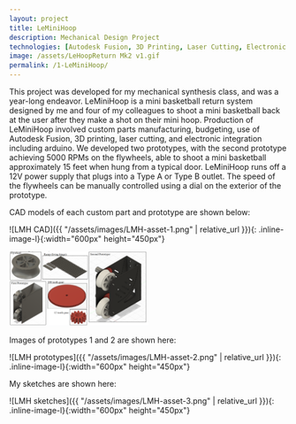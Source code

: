 ```yaml
---
layout: project
title: LeMiniHoop
description: Mechanical Design Project
technologies: [Autodesk Fusion, 3D Printing, Laser Cutting, Electronic Integration]
image: /assets/LeHoopReturn Mk2 v1.gif
permalink: /1-LeMiniHoop/
---
```


This project was developed for my mechanical synthesis class, and was a year-long endeavor. LeMiniHoop is a mini basketball return system designed by me and four of my colleagues to shoot a mini basketball back at the user after they make a shot on their mini hoop. Production of LeMiniHoop involved custom parts manufacturing, budgeting, use of Autodesk Fusion, 3D printing, laser cutting, and electronic integration including arduino. We developed two prototypes, with the second prototype achieving 5000 RPMs on the flywheels, able to shoot a mini basketball approximately 15 feet when hung from a typical door. LeMiniHoop runs off a 12V power supply that plugs into a Type A or Type B outlet.  The speed of the flywheels can be manually controlled using a dial on the exterior of the prototype.

CAD models of each custom part and prototype are shown below:

<!-- <img src="assetz/LMH-asset-1.png" alt="LMH CAD"> -->
<!-- ![Headshot]({{ "/assets/images/LMH-asset-1.png" | relative_url }}) -->
![LMH CAD]({{ "/assets/images/LMH-asset-1.png" | relative_url }}){: .inline-image-l}{:width="600px" height="450px"}

<img src="assetz/LMH-asset-1.png" width="50%" height="auto">


Images of prototypes 1 and 2 are shown here:

<!-- <img src="assetz/LMH-asset-2.png" alt="LMH images"> -->
![LMH prototypes]({{ "/assets/images/LMH-asset-2.png" | relative_url }}){: .inline-image-l}{:width="600px" height="450px"}

My sketches are shown here:

<!-- <img src="assetz/LMH-asset-3.png" alt="LMH sketches"> -->
![LMH sketches]({{ "/assets/images/LMH-asset-3.png" | relative_url }}){: .inline-image-l}{:width="600px" height="450px"}

